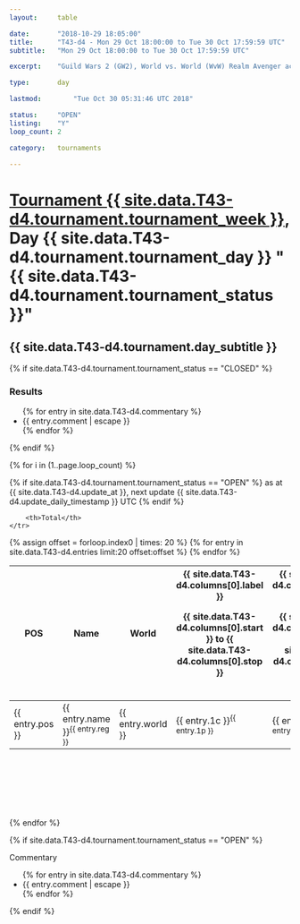 ```yaml
---
layout: 	table

date: 		"2018-10-29 18:05:00"
title: 		"T43-d4 - Mon 29 Oct 18:00:00 to Tue 30 Oct 17:59:59 UTC"
subtitle: 	"Mon 29 Oct 18:00:00 to Tue 30 Oct 17:59:59 UTC"

excerpt:    "Guild Wars 2 (GW2), World vs. World (WvW) Realm Avenger achivement Tournament. \"Every Kill Counts\""

type:       day

lastmod: 		"Tue Oct 30 05:31:46 UTC 2018"

status:     "OPEN"
listing:    "Y"
loop_count: 2

category: 	tournaments

---
```

<div class="table_header">
    <h1><a href="{{ site.data.T43-d4.tournament.week_url }}">Tournament {{ site.data.T43-d4.tournament.tournament_week }}</a>, Day {{ site.data.T43-d4.tournament.tournament_day }} "{{ site.data.T43-d4.tournament.tournament_status }}"</h1>
    <h2>{{ site.data.T43-d4.tournament.day_subtitle }}</h2> 
</div>

{% if site.data.T43-d4.tournament.tournament_status == "CLOSED" %} 
<div class="commentary">
  <h3>Results</h3>
  <ul>
    {% for entry in site.data.T43-d4.commentary %}
    <li class="commentary_list">{{ entry.comment | escape }}</li>
    {% endfor %}
  </ul>
</div>
{% endif %}


{% for i in (1..page.loop_count) %}

{% if site.data.T43-d4.tournament.tournament_status == "OPEN" %} 
<span class="table_nextupdate">as at {{ site.data.T43-d4.update_at }}, next update {{ site.data.T43-d4.update_daily_timestamp }} UTC</span> 
{% endif %}

<table class="day_table">
  <colgroup>
    <col style="width:18px">
    <col style="width:55px">
    <col style="width:55px">
    <col style="width:12px">
    <col style="width:12px">
    <col style="width:12px">
    <col style="width:12px">
    <col style="width:12px">
    <col style="width:12px">
    <col style="width:12px">
    <col style="width:12px">
    <col style="width:12px">
    <col style="width:12px">
    <col style="width:12px">
    <col style="width:12px">
    <col style="width:12px">
    <col style="width:12px">
    <col style="width:12px">
    <col style="width:12px">
    <col style="width:12px">
    <col style="width:12px">
    <col style="width:12px">
    <col style="width:12px">
    <col style="width:12px">
    <col style="width:12px">
    <col style="width:12px">
    <col style="width:12px">
    <col style="width:18px">
  </colgroup>  
  <thead>
    <tr>
        <th>POS</th>
        <th class="AlignLeft">Name</th>
        <th class="AlignLeft">World</th>

<th><div class="label">{{ site.data.T43-d4.columns[0].label }}<p class="onhover">{{ site.data.T43-d4.columns[0].start }} to {{ site.data.T43-d4.columns[0].stop }}</p></div>​</th>
<th><div class="label">{{ site.data.T43-d4.columns[1].label }}<p class="onhover">{{ site.data.T43-d4.columns[1].start }} to {{ site.data.T43-d4.columns[1].stop }}</p></div>​</th>
<th><div class="label">{{ site.data.T43-d4.columns[2].label }}<p class="onhover">{{ site.data.T43-d4.columns[2].start }} to {{ site.data.T43-d4.columns[2].stop }}</p></div>​</th>
<th><div class="label">{{ site.data.T43-d4.columns[3].label }}<p class="onhover">{{ site.data.T43-d4.columns[3].start }} to {{ site.data.T43-d4.columns[3].stop }}</p></div>​</th>
<th><div class="label">{{ site.data.T43-d4.columns[4].label }}<p class="onhover">{{ site.data.T43-d4.columns[4].start }} to {{ site.data.T43-d4.columns[4].stop }}</p></div>​</th>
<th><div class="label">{{ site.data.T43-d4.columns[5].label }}<p class="onhover">{{ site.data.T43-d4.columns[5].start }} to {{ site.data.T43-d4.columns[5].stop }}</p></div>​</th>
<th><div class="label">{{ site.data.T43-d4.columns[6].label }}<p class="onhover">{{ site.data.T43-d4.columns[6].start }} to {{ site.data.T43-d4.columns[6].stop }}</p></div>​</th>
<th><div class="label">{{ site.data.T43-d4.columns[7].label }}<p class="onhover">{{ site.data.T43-d4.columns[7].start }} to {{ site.data.T43-d4.columns[7].stop }}</p></div>​</th>
<th><div class="label">{{ site.data.T43-d4.columns[8].label }}<p class="onhover">{{ site.data.T43-d4.columns[8].start }} to {{ site.data.T43-d4.columns[8].stop }}</p></div>​</th>
<th><div class="label">{{ site.data.T43-d4.columns[9].label }}<p class="onhover">{{ site.data.T43-d4.columns[9].start }} to {{ site.data.T43-d4.columns[9].stop }}</p></div>​</th>
<th><div class="label">{{ site.data.T43-d4.columns[10].label }}<p class="onhover">{{ site.data.T43-d4.columns[10].start }} to {{ site.data.T43-d4.columns[10].stop }}</p></div>​</th>

<th><div class="label">{{ site.data.T43-d4.columns[11].label }}<p class="onhover">{{ site.data.T43-d4.columns[11].start }} to {{ site.data.T43-d4.columns[11].stop }}</p></div>​</th>
<th><div class="label">{{ site.data.T43-d4.columns[12].label }}<p class="onhover">{{ site.data.T43-d4.columns[12].start }} to {{ site.data.T43-d4.columns[12].stop }}</p></div>​</th>
<th><div class="label">{{ site.data.T43-d4.columns[13].label }}<p class="onhover">{{ site.data.T43-d4.columns[13].start }} to {{ site.data.T43-d4.columns[13].stop }}</p></div>​</th>
<th><div class="label">{{ site.data.T43-d4.columns[14].label }}<p class="onhover">{{ site.data.T43-d4.columns[14].start }} to {{ site.data.T43-d4.columns[14].stop }}</p></div>​</th>
<th><div class="label">{{ site.data.T43-d4.columns[15].label }}<p class="onhover">{{ site.data.T43-d4.columns[15].start }} to {{ site.data.T43-d4.columns[15].stop }}</p></div>​</th>
<th><div class="label">{{ site.data.T43-d4.columns[16].label }}<p class="onhover">{{ site.data.T43-d4.columns[16].start }} to {{ site.data.T43-d4.columns[16].stop }}</p></div>​</th>
<th><div class="label">{{ site.data.T43-d4.columns[17].label }}<p class="onhover">{{ site.data.T43-d4.columns[17].start }} to {{ site.data.T43-d4.columns[17].stop }}</p></div>​</th>
<th><div class="label">{{ site.data.T43-d4.columns[18].label }}<p class="onhover">{{ site.data.T43-d4.columns[18].start }} to {{ site.data.T43-d4.columns[18].stop }}</p></div>​</th>
<th><div class="label">{{ site.data.T43-d4.columns[19].label }}<p class="onhover">{{ site.data.T43-d4.columns[19].start }} to {{ site.data.T43-d4.columns[19].stop }}</p></div>​</th>
<th><div class="label">{{ site.data.T43-d4.columns[20].label }}<p class="onhover">{{ site.data.T43-d4.columns[20].start }} to {{ site.data.T43-d4.columns[20].stop }}</p></div>​</th>

<th><div class="label">{{ site.data.T43-d4.columns[21].label }}<p class="onhover">{{ site.data.T43-d4.columns[21].start }} to {{ site.data.T43-d4.columns[21].stop }}</p></div>​</th>
<th><div class="label">{{ site.data.T43-d4.columns[22].label }}<p class="onhover">{{ site.data.T43-d4.columns[22].start }} to {{ site.data.T43-d4.columns[22].stop }}</p></div>​</th>
<th><div class="label">{{ site.data.T43-d4.columns[23].label }}<p class="onhover">{{ site.data.T43-d4.columns[23].start }} to {{ site.data.T43-d4.columns[23].stop }}</p></div>​</th>

        <th>Total</th>
    </tr>
  </thead>
  {% assign offset = forloop.index0 | times: 20 %}
<tbody>
{% for entry in site.data.T43-d4.entries limit:20 offset:offset %}
  <tr>
    <td class="pl{{ entry.pos }}">{{ entry.pos }}</td>
    <td class="AlignLeft">{{ entry.name }}<sup>{{ entry.reg }}</sup></td>
    <td class="AlignLeft">{{ entry.world }}</td>
    <td class="pl{{ entry.1p }}">{{ entry.1c }}<sup>{{ entry.1p }}</sup></td>
    <td class="pl{{ entry.2p }}">{{ entry.2c }}<sup>{{ entry.2p }}</sup></td>
    <td class="pl{{ entry.3p }}">{{ entry.3c }}<sup>{{ entry.3p }}</sup></td>
    <td class="pl{{ entry.4p }}">{{ entry.4c }}<sup>{{ entry.4p }}</sup></td>
    <td class="pl{{ entry.5p }}">{{ entry.5c }}<sup>{{ entry.5p }}</sup></td>
    <td class="pl{{ entry.6p }}">{{ entry.6c }}<sup>{{ entry.6p }}</sup></td>
    <td class="pl{{ entry.7p }}">{{ entry.7c }}<sup>{{ entry.7p }}</sup></td>
    <td class="pl{{ entry.8p }}">{{ entry.8c }}<sup>{{ entry.8p }}</sup></td>
    <td class="pl{{ entry.9p }}">{{ entry.9c }}<sup>{{ entry.9p }}</sup></td>
    <td class="pl{{ entry.10p }}">{{ entry.10c }}<sup>{{ entry.10p }}</sup></td>
    <td class="pl{{ entry.11p }}">{{ entry.11c }}<sup>{{ entry.11p }}</sup></td>
    <td class="pl{{ entry.12p }}">{{ entry.12c }}<sup>{{ entry.12p }}</sup></td>
    <td class="pl{{ entry.13p }}">{{ entry.13c }}<sup>{{ entry.13p }}</sup></td>
    <td class="pl{{ entry.14p }}">{{ entry.14c }}<sup>{{ entry.14p }}</sup></td>
    <td class="pl{{ entry.15p }}">{{ entry.15c }}<sup>{{ entry.15p }}</sup></td>
    <td class="pl{{ entry.16p }}">{{ entry.16c }}<sup>{{ entry.16p }}</sup></td>
    <td class="pl{{ entry.17p }}">{{ entry.17c }}<sup>{{ entry.17p }}</sup></td>
    <td class="pl{{ entry.18p }}">{{ entry.18c }}<sup>{{ entry.18p }}</sup></td>
    <td class="pl{{ entry.19p }}">{{ entry.19c }}<sup>{{ entry.19p }}</sup></td>
    <td class="pl{{ entry.20p }}">{{ entry.20c }}<sup>{{ entry.20p }}</sup></td>
    <td class="pl{{ entry.21p }}">{{ entry.21c }}<sup>{{ entry.21p }}</sup></td>
    <td class="pl{{ entry.22p }}">{{ entry.22c }}<sup>{{ entry.22p }}</sup></td>
    <td class="pl{{ entry.23p }}">{{ entry.23c }}<sup>{{ entry.23p }}</sup></td>
    <td class="pl{{ entry.24p }}">{{ entry.24c }}<sup>{{ entry.24p }}</sup></td>
    <td>{{ entry.total }}</td>
  </tr>
{% endfor %}  
</tbody>
</table>
<div class="leaderboard">
  <script async src="//pagead2.googlesyndication.com/pagead/js/adsbygoogle.js"></script>
  <!-- 728x90 -->
  <ins class="adsbygoogle"
       style="display:inline-block;width:728px;height:90px"
       data-ad-client="ca-pub-3274917281288240"
       data-ad-slot="3870538733"></ins>
  <script>
  (adsbygoogle = window.adsbygoogle || []).push({});
  </script>    
</div>
<br />
{% endfor %}

{% if site.data.T43-d4.tournament.tournament_status == "OPEN" %} 
<div class="commentary">
  <span class="commentary_title">Commentary</span>
  <ul>
    {% for entry in site.data.T43-d4.commentary %}
    <li class="commentary_list">{{ entry.comment | escape }}</li>
    {% endfor %}
  </ul>
</div>
{% endif %}


